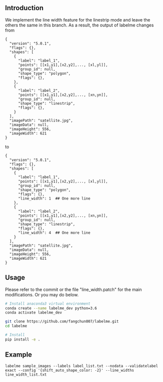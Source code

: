 ## Introduction
We implement the line width feature for the linestrip mode and leave the others the same in this branch. As a result, the output of labelme changes from
```
{
  "version": "5.0.1",
  "flags": {},
  "shapes": [
    {
      "label": "label_1",
      "points": [[x1,y1],[x2,y2],..., [xl,yl]],
      "group_id": null,
      "shape_type": "polygon",
      "flags": {},
    },
    {
      "label": "label_2",
      "points": [[x1,y1],[x2,y2],..., [xn,yn]],
      "group_id": null,
      "shape_type": "linestrip",
      "flags": {},
    }
  ],
  "imagePath": "satellite.jpg",
  "imageData": null,
  "imageHeight": 556,
  "imageWidth": 621
}
```
to
```
{
  "version": "5.0.1",
  "flags": {},
  "shapes": [
    {
      "label": "label_1",
      "points": [[x1,y1],[x2,y2],..., [xl,yl]],
      "group_id": null,
      "shape_type": "polygon",
      "flags": {},
      "line_width": 1  ## One more line
    },
    {
      "label": "label_2",
      "points": [[x1,y1],[x2,y2],..., [xn,yn]],
      "group_id": null,
      "shape_type": "linestrip",
      "flags": {},
      "line_width": 4  ## One more line
    }
  ],
  "imagePath": "satellite.jpg",
  "imageData": null,
  "imageHeight": 556,
  "imageWidth": 621
}
```


## Usage

Please refer to the commit or the file "line_width.patch" for the main modifications. Or you may do below.

```bash
# Install anaconda3 virtual environment
conda create --name labelme_dev python=3.6
conda activate labelme_dev

git clone https://github.com/fangchun007/labelme.git
cd labelme

# Install
pip install -e .
```

## Example
```
labelme sample_images --labels label_list.txt --nodata --validatelabel exact --config '{shift_auto_shape_color: -2}' --line_widths line_width_list.txt
```
